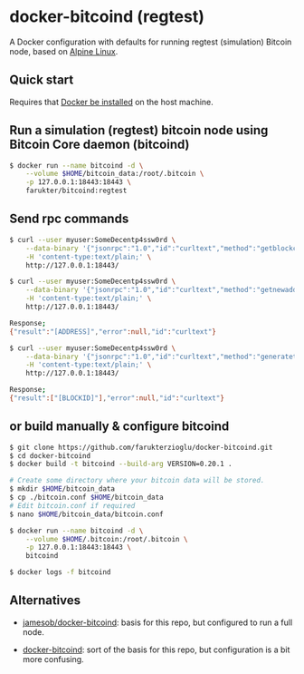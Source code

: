 
# docker-bitcoind (regtest)

A Docker configuration with defaults for running regtest (simulation) Bitcoin node, based on [Alpine Linux](https://alpinelinux.org/).

## Quick start

Requires that [Docker be installed](https://docs.docker.com/install/) on the host machine.

 
## Run a simulation (regtest) bitcoin node using Bitcoin Core daemon (bitcoind) 
```bash
$ docker run --name bitcoind -d \
    --volume $HOME/bitcoin_data:/root/.bitcoin \
    -p 127.0.0.1:18443:18443 \
    farukter/bitcoind:regtest
```

## Send rpc commands

```bash
$ curl --user myuser:SomeDecentp4ssw0rd \
    --data-binary '{"jsonrpc":"1.0","id":"curltext","method":"getblockchaininfo","params":[]}' \
    -H 'content-type:text/plain;' \
    http://127.0.0.1:18443/

$ curl --user myuser:SomeDecentp4ssw0rd \
    --data-binary '{"jsonrpc":"1.0","id":"curltext","method":"getnewaddress","params":[]}' \
    -H 'content-type:text/plain;' \
    http://127.0.0.1:18443/

Response;  
{"result":"[ADDRESS]","error":null,"id":"curltext"}

$ curl --user myuser:SomeDecentp4ssw0rd \
    --data-binary '{"jsonrpc":"1.0","id":"curltext","method":"generatetoaddress","params":[1,"REPLACE-WITH-[ADDRESS]"]}' \
    -H 'content-type:text/plain;' \
    http://127.0.0.1:18443/

Response;  
{"result":["[BLOCKID]"],"error":null,"id":"curltext"}
```

## or build manually & configure bitcoind 
```bash
$ git clone https://github.com/farukterzioglu/docker-bitcoind.git
$ cd docker-bitcoind
$ docker build -t bitcoind --build-arg VERSION=0.20.1 .

# Create some directory where your bitcoin data will be stored.
$ mkdir $HOME/bitcoin_data
$ cp ./bitcoin.conf $HOME/bitcoin_data
# Edit bitcoin.conf if required
$ nano $HOME/bitcoin_data/bitcoin.conf 

$ docker run --name bitcoind -d \
    --volume $HOME/.bitcoin:/root/.bitcoin \
    -p 127.0.0.1:18443:18443 \
    bitcoind

$ docker logs -f bitcoind
```

## Alternatives

- [jamesob/docker-bitcoind](https://github.com/jamesob/docker-bitcoind): basis for this repo, but configured to run a full node.

- [docker-bitcoind](https://github.com/kylemanna/docker-bitcoind): sort of the
  basis for this repo, but configuration is a bit more confusing.
